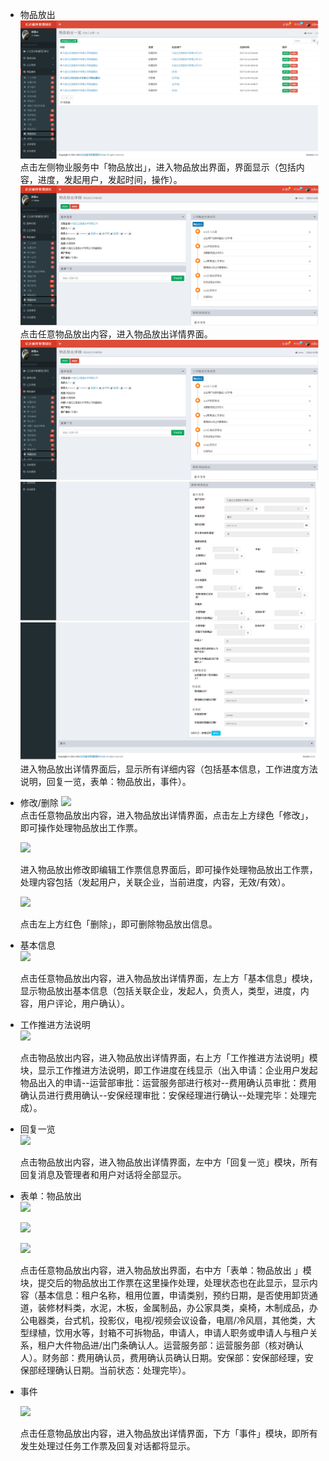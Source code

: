 * 物品放出![](/assets/物排放出.png)点击左侧物业服务中「物品放出」，进入物品放出界面，界面显示（包括内容，进度，发起用户，发起时间，操作）。![](/assets/物排放出5.png)点击任意物品放出内容，进入物品放出详情界面。![](/assets/物排放出5.png)![](/assets/物排放出2.png)![](/assets/物排放出3.png)进入物品放出详情界面后，显示所有详细内容（包括基本信息，工作进度方法说明，回复一览，表单：物品放出，事件）。
* 修改/删除 ![](blob:https://www.gitbook.com/9329b768-6fa0-4bae-9dad-ff6ae56e93f7)  
  点击任意物品放出内容，进入物品放出详情界面，点击左上方绿色「修改」，即可操作处理物品放出工作票。

  ![](blob:https://www.gitbook.com/bcb0b797-cbab-4f88-8e1b-699df1238e87)

  进入物品放出修改即编辑工作票信息界面后，即可操作处理物品放出工作票，处理内容包括（发起用户，关联企业，当前进度，内容，无效/有效）。

  ![](blob:https://www.gitbook.com/4bc2255b-8cfd-412d-b74b-691530a20b5b)

  点击左上方红色「删除」，即可删除物品放出信息。

* 基本信息  
  ![](blob:https://www.gitbook.com/b69b60aa-87c3-439a-ad42-c38d597b5eb0)

  点击任意物品放出内容，进入物品放出详情界面，左上方「基本信息」模块，显示物品放出基本信息（包括关联企业，发起人，负责人，类型，进度，内容，用户评论，用户确认）。

* 工作推进方法说明  
  ![](blob:https://www.gitbook.com/e8d9babc-b494-4951-8cc4-fc202834a9cf)

  点击物品放出内容，进入物品放出详情界面，右上方「工作推进方法说明」模块，显示工作推进方法说明，即工作进度在线显示（出入申请：企业用户发起物品出入的申请--运营部审批：运营服务部进行核对--费用确认员审批：费用确认员进行费用确认--安保经理审批：安保经理进行确认--处理完毕：处理完成）。

* 回复一览  
  ![](blob:https://www.gitbook.com/a172e7b9-08a8-4f3f-a8c1-c51689d6a404)

  点击物品放出内容，进入物品放出详情界面，左中方「回复一览」模块，所有回复消息及管理者和用户对话将全部显示。

* 表单：物品放出  
  ![](blob:https://www.gitbook.com/9edaf87e-75cf-4a0b-8e46-7c589e0da5e5)

  ![](blob:https://www.gitbook.com/e576ba87-2fe7-4fef-8196-996c67780bce)

  ![](blob:https://www.gitbook.com/aac3ca7f-2915-412c-9f34-beb2967b43cf)

  点击任意物品放出内容，进入物品放出界面，右中方「表单：物品放出 」模块，提交后的物品放出工作票在这里操作处理，处理状态也在此显示，显示内容（基本信息：租户名称，租用位置，申请类别，预约日期，是否使用卸货通道，装修材料类，水泥，木板，金属制品，办公家具类，桌椅，木制成品，办公电器类，台式机，投影仪，电视/视频会议设备，电扇/冷风扇，其他类，大型绿植，饮用水等，封箱不可拆物品，申请人，申请人职务或申请人与租户关系，租户大件物品进/出门条确认人。运营服务部：运营服务部（核对确认人）。财务部：费用确认员，费用确认员确认日期。安保部：安保部经理，安保部经理确认日期。当前状态：处理完毕）。

* 事件

  ![](blob:https://www.gitbook.com/bbc2ac47-bd6a-4ab7-bdc3-c36dce95d431)

  点击任意物品放出内容，进入物品放出详情界面，下方「事件」模块，即所有发生处理过任务工作票及回复对话都将显示。



